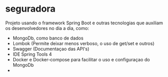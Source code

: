 # seguradora

Projeto usando o framework Spring Boot e outras tecnologias que auxiliam os desenvolvedores no dia a dia, como:

- MongoDb, como banco de dados
- Lombok (Permite deixar menos verboso, o uso de get/set e outros)
- Swagger (Documentaçao das API's)
- IDE Spring Tools 4
- Docker e Docker-compose para facilitar o uso e configuraçao do MongoDb
- 
